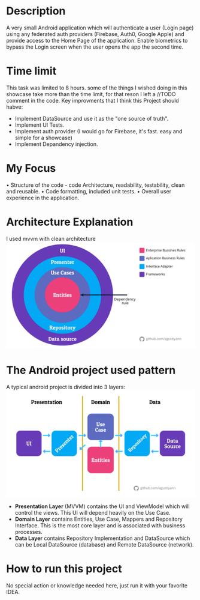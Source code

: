 # Description

A very small Android application which will authenticate a user (Login page) using any federated auth providers
(Firebase, Auth0, Google Apple) and provide access to the Home Page of the application. Enable biometrics to bypass the
Login screen when the user opens the app the second time.

# Time limit

This task was limited to 8 hours. some of the things I wished doing in this showcase take more than the time limit, for that reson I left a //TODO comment in the code.
Key improvments that I think this Project should habve: 
* Implement DataSource and use it as the "one source of truth".
* Implement UI Tests.
* Implement auth provider (I would go for Firebase, it's fast. easy and simple for a showcase)
* Implement Depandency injection.

# My Focus

• Structure of the code - code Architecture, readability, testability, clean and reusable.
• Code formatting, included unit tests.
• Overall user experience in the application.

# Architecture Explanation

I used mvvm with clean architecture 
<img src="images/clean arch layer.jpeg">

# The Android project used pattern

A typical android project is divided into 3 layers:
<img src="images/android representation.jpeg">

 - **Presentation Layer** (MVVM) contains the UI and ViewModel which will control the views. This UI will depend heavily on the Use Case.
 - **Domain Layer** contains Entities, Use Case, Mappers and Repository Interface. This is the most core layer and is associated with business processes.
 - **Data Layer** contains Repository Implementation and DataSource which can be Local DataSource (database) and Remote DataSource (network).

# How to run this project

No special action or knowledge needed here, just run it with your favorite IDEA.